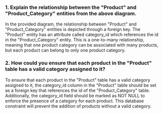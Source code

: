 ### 1. Explain the relationship between the "Product" and "Product_Category" entities from the above diagram. ###
In the provided diagram, the relationship between "Product" and "Product_Category" entities is depicted through a foreign key. 
The "Product" entity has an attribute called category_id which references the id in the "Product_Category" entity. 
This is a one-to-many relationship, meaning that one product category can be associated with many products, but each product can belong to only one product category.

### 2. How could you ensure that each product in the "Product" table has a valid category assigned to it? ###
To ensure that each product in the "Product" table has a valid category assigned to it, the category_id column in the 
"Product" table should be set as a foreign key that references the id of the "Product_Category" table. Additionally, 
the category_id field should be marked as NOT NULL to enforce the presence of a category for each product. 
This database constraint will prevent the addition of products without a valid category.
